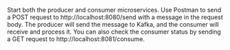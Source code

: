 Start both the producer and consumer microservices.
Use Postman to send a POST request to http://localhost:8080/send with a message in the request body.
The producer will send the message to Kafka, and the consumer will receive and process it.
You can also check the consumer status by sending a GET request to http://localhost:8081/consume.
